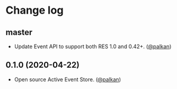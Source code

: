 # Change log

## master

- Update Event API to support both RES 1.0 and 0.42+. ([@palkan][])

## 0.1.0 (2020-04-22)

- Open source Active Event Store. ([@palkan][])

[@palkan]: https://github.com/palkan
